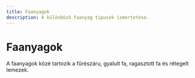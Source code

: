 ```yaml
---
title: Faanyagok
description: A különböző faanyag típusok ismertetése.
---
```


# Faanyagok

A faanyagok közé tartozik a fűrészáru, gyalult fa, ragasztott fa és rétegelt lemezek.

